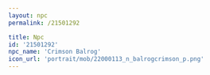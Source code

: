```yaml
---
layout: npc
permalink: /21501292

title: Npc
id: '21501292'
npc_name: 'Crimson Balrog'
icon_url: 'portrait/mob/22000113_n_balrogcrimson_p.png'
---
```

